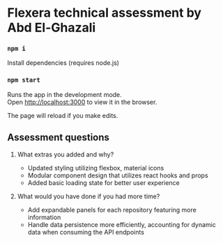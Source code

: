 # Flexera technical assessment by Abd El-Ghazali

### `npm i`
Install dependencies (requires node.js)

### `npm start`
Runs the app in the development mode.<br />
Open [http://localhost:3000](http://localhost:3000) to view it in the browser.

The page will reload if you make edits.<br />


## Assessment questions
  1. What extras you added and why?
     * Updated styling utilizing flexbox, material icons
     * Modular component design that utilizes react hooks and props
     * Added basic loading state for better user experience
  
  2. What would you have done if you had more time?
     * Add expandable panels for each repository featuring more information
     * Handle data persistence more efficiently, accounting for dynamic data when consuming the API endpoints